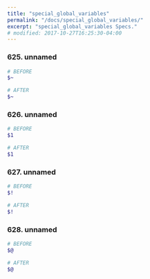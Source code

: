 ```yaml
---
title: "special_global_variables"
permalink: "/docs/special_global_variables/"
excerpt: "special_global_variables Specs."
# modified: 2017-10-27T16:25:30-04:00
---
```

### 625. unnamed
```ruby
# BEFORE
$~
```
```ruby
# AFTER
$~
```
### 626. unnamed
```ruby
# BEFORE
$1
```
```ruby
# AFTER
$1
```
### 627. unnamed
```ruby
# BEFORE
$!
```
```ruby
# AFTER
$!
```
### 628. unnamed
```ruby
# BEFORE
$@
```
```ruby
# AFTER
$@
```
